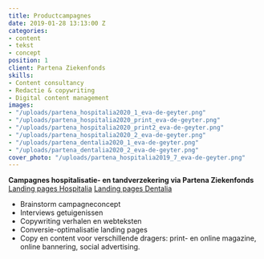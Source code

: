 ```yaml
---
title: Productcampagnes
date: 2019-01-28 13:13:00 Z
categories:
- content
- tekst
- concept
position: 1
client: Partena Ziekenfonds
skills:
- Content consultancy
- Redactie & copywriting
- Digital content management
images:
- "/uploads/partena_hospitalia2020_1_eva-de-geyter.png"
- "/uploads/partena_hospitalia2020_print_eva-de-geyter.png"
- "/uploads/partena_hospitalia2020_print2_eva-de-geyter.png"
- "/uploads/partena_hospitalia2020_2_eva-de-geyter.png"
- "/uploads/partena_dentalia2020_1_eva-de-geyter.png"
- "/uploads/partena_dentalia2020_2_eva-de-geyter.png"
cover_photo: "/uploads/partena_hospitalia2019_7_eva-de-geyter.png"
---
```


**Campagnes hospitalisatie- en tandverzekering via Partena Ziekenfonds**
[Landing pages Hospitalia](https://www.partena-ziekenfonds.be/nl/campagnes/dentalia-liesbet)
[Landing pages Dentalia](https://www.partena-ziekenfonds.be/nl/campagnes/hospitalia-medium-evi)

* Brainstorm campagneconcept
* Interviews getuigenissen
* Copywriting verhalen en webteksten
* Conversie-optimalisatie landing pages
* Copy en content voor verschillende dragers: print- en online magazine, online bannering, social advertising.